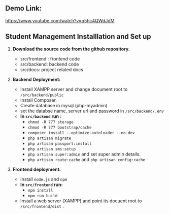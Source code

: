 ## Demo Link:

https://www.youtube.com/watch?v=q5hc4QWdJdM

## Student Management Installlation and Set up

 1. **Download the source code from the github repository.**
	 - src/frontend : frontend code
	 -  src/backend: backend code
	 - src/docs: project related docs
2. **Backend Deployment:**
	- Install XAMPP server and change document root  to `/src/backend/public`
	- Install Composer.
	- Create database in mysql (php-myadmin)
	- set the databse name, server url and password in `/src/backend/.env`
	- **In `src/backend` run :**
		- `chmod -R 777 storage`
		- `chmod -R 777 bootstrap/cache` 
		-  `composer install --optimize-autoloader --no-dev`
		- `php artisan migrate`
		- `php artisan passport:install`
		- `php artisan sms:setup`
		- `php artisan super:admin` and set super admin details.
		- `php artisan route:cache` and `php artisan config:cache`

3. **Frontend deployment:**
	- Install `node.js` and `npm` 
	- **In `src/frontend` run:**
		- `npm install`
		- `npm run build`
	- Install a web server (XAMPP)  and point its docuent root to `/src/frontend/dist` .

		

